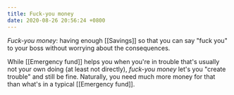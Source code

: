 ```yaml
---
title: Fuck-you money
date: 2020-08-26 20:56:24 +0800
---
```


*Fuck-you money*: having enough [[Savings]] so that you can say "fuck you" to your boss without worrying about the consequences.

While [[Emergency fund]] helps you when you're in trouble that's usually not your own doing (at least not directly), *fuck-you money* let's you "create trouble" and still be fine. Naturally, you need much more money for that than what's in a typical [[Emergency fund]].